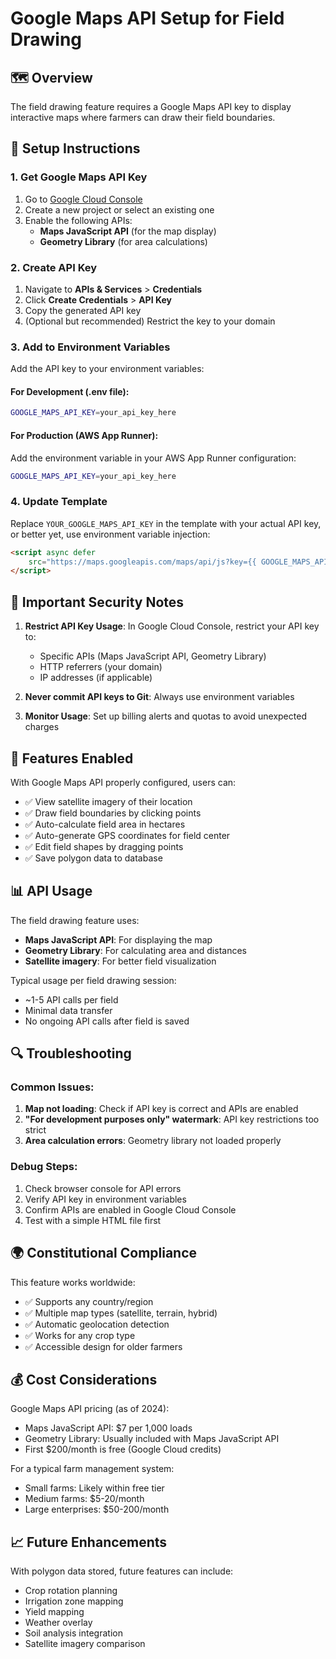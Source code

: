 # Google Maps API Setup for Field Drawing

## 🗺️ Overview
The field drawing feature requires a Google Maps API key to display interactive maps where farmers can draw their field boundaries.

## 🔧 Setup Instructions

### 1. Get Google Maps API Key
1. Go to [Google Cloud Console](https://console.cloud.google.com/)
2. Create a new project or select an existing one
3. Enable the following APIs:
   - **Maps JavaScript API** (for the map display)
   - **Geometry Library** (for area calculations)

### 2. Create API Key
1. Navigate to **APIs & Services** > **Credentials**
2. Click **Create Credentials** > **API Key**
3. Copy the generated API key
4. (Optional but recommended) Restrict the key to your domain

### 3. Add to Environment Variables
Add the API key to your environment variables:

#### For Development (.env file):
```bash
GOOGLE_MAPS_API_KEY=your_api_key_here
```

#### For Production (AWS App Runner):
Add the environment variable in your AWS App Runner configuration:
```bash
GOOGLE_MAPS_API_KEY=your_api_key_here
```

### 4. Update Template
Replace `YOUR_GOOGLE_MAPS_API_KEY` in the template with your actual API key, or better yet, use environment variable injection:

```html
<script async defer 
    src="https://maps.googleapis.com/maps/api/js?key={{ GOOGLE_MAPS_API_KEY }}&libraries=geometry,drawing&callback=initFieldMap">
</script>
```

## 🚨 Important Security Notes

1. **Restrict API Key Usage**: In Google Cloud Console, restrict your API key to:
   - Specific APIs (Maps JavaScript API, Geometry Library)
   - HTTP referrers (your domain)
   - IP addresses (if applicable)

2. **Never commit API keys to Git**: Always use environment variables

3. **Monitor Usage**: Set up billing alerts and quotas to avoid unexpected charges

## 🎯 Features Enabled

With Google Maps API properly configured, users can:
- ✅ View satellite imagery of their location
- ✅ Draw field boundaries by clicking points
- ✅ Auto-calculate field area in hectares
- ✅ Auto-generate GPS coordinates for field center
- ✅ Edit field shapes by dragging points
- ✅ Save polygon data to database

## 📊 API Usage

The field drawing feature uses:
- **Maps JavaScript API**: For displaying the map
- **Geometry Library**: For calculating area and distances
- **Satellite imagery**: For better field visualization

Typical usage per field drawing session:
- ~1-5 API calls per field
- Minimal data transfer
- No ongoing API calls after field is saved

## 🔍 Troubleshooting

### Common Issues:
1. **Map not loading**: Check if API key is correct and APIs are enabled
2. **"For development purposes only" watermark**: API key restrictions too strict
3. **Area calculation errors**: Geometry library not loaded properly

### Debug Steps:
1. Check browser console for API errors
2. Verify API key in environment variables
3. Confirm APIs are enabled in Google Cloud Console
4. Test with a simple HTML file first

## 🌍 Constitutional Compliance

This feature works worldwide:
- ✅ Supports any country/region
- ✅ Multiple map types (satellite, terrain, hybrid)
- ✅ Automatic geolocation detection
- ✅ Works for any crop type
- ✅ Accessible design for older farmers

## 💰 Cost Considerations

Google Maps API pricing (as of 2024):
- Maps JavaScript API: $7 per 1,000 loads
- Geometry Library: Usually included with Maps JavaScript API
- First $200/month is free (Google Cloud credits)

For a typical farm management system:
- Small farms: Likely within free tier
- Medium farms: $5-20/month
- Large enterprises: $50-200/month

## 📈 Future Enhancements

With polygon data stored, future features can include:
- Crop rotation planning
- Irrigation zone mapping
- Yield mapping
- Weather overlay
- Soil analysis integration
- Satellite imagery comparison